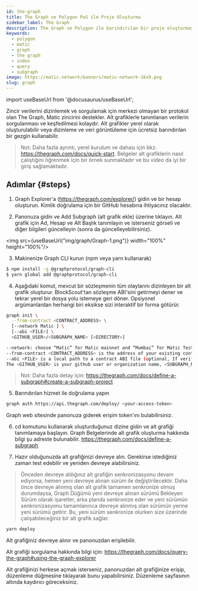 ```yaml
---
id: the-graph
title: The Graph ve Polygon PoS ile Proje Oluşturma
sidebar_label: The Graph
description: The Graph ve Polygon ile barındırılan bir proje oluşturmayı öğrenin.
keywords:
  - polygon
  - matic
  - graph
  - the graph
  - index
  - query
  - subgraph
image: https://matic.network/banners/matic-network-16x9.png
slug: graph
---
```


import useBaseUrl from '@docusaurus/useBaseUrl';

Zincir verilerini dizinlemek ve sorgulamak için merkezi olmayan bir protokol olan The Graph, Matic zincirini destekler. Alt grafiklerle tanımlanan verilerin sorgulanması ve keşfedilmesi kolaydır. Alt grafikler yerel olarak oluşturulabilir veya dizinleme ve veri görüntüleme için ücretsiz barındırılan bir gezgin kullanabilir.

> Not: Daha fazla ayrıntı, yerel kurulum ve dahası için bkz. https://thegraph.com/docs/quick-start. Belgeler alt grafiklerin nasıl çalıştığını öğrenmek için bir örnek sunmaktadır ve bu video da iyi bir giriş sağlamaktadır.

## Adımlar {#steps}

1. Graph Explorer'a (https://thegraph.com/explorer/) gidin ve bir hesap oluşturun. Kimlik doğrulama için bir GitHub hesabına ihtiyacınız olacaktır.

2. Panonuza gidin ve Add Subgraph (alt grafik ekle) üzerine tıklayın. Alt grafik için Ad, Hesap ve Alt Başlık tanımlayın ve isterseniz görseli ve diğer bilgileri güncelleyin (sonra da güncelleyebilirsiniz).

<img src={useBaseUrl("img/graph/Graph-1.png")} width="100%" height="100%"/>


3. Makinenize Graph CLI kurun (npm veya yarn kullanarak)

```bash
$ npm install -g @graphprotocol/graph-cli
$ yarn global add @graphprotocol/graph-cli
```

4. Aşağıdaki komut, mevcut bir sözleşmenin tüm olaylarını dizinleyen bir alt grafik oluşturur. BlockScout'tan sözleşme ABI'sini getirmeyi dener ve tekrar yerel bir dosya yolu istemeye geri döner. Opsiyonel argümanlardan herhangi biri eksikse sizi interaktif bir forma götürür.

```bash
graph init \
  --from-contract <CONTRACT_ADDRESS> \
  [--network Matic ] \
  [--abi <FILE>] \
  <GITHUB_USER>/<SUBGRAPH_NAME> [<DIRECTORY>]

--network: choose “Matic” for Matic mainnet and “Mumbai” for Matic Testnet.
--from-contract <CONTRACT_ADDRESS> is the address of your existing contract which you have deployed on the Matic network: Testnet or Mainnet.
--abi <FILE> is a local path to a contract ABI file (optional, If verified in BlockScout, the graph will grab the ABI, otherwise you will need to manually add the ABI. You can save the abi from BlockScout or by running truffle compile or solc on a public project.)
The <GITHUB_USER> is your github user or organization name, <SUBGRAPH_NAME> is the name for your subgraph, and <DIRECTORY> is the optional name of the directory where graph init will put the example subgraph manifest.
```

> Not: Daha fazla detay için: https://thegraph.com/docs/define-a-subgraph#create-a-subgraph-project

5. Barındırılan hizmet ile doğrulama yapın

```bash
graph auth https://api.thegraph.com/deploy/ <your-access-token>
```
Graph web sitesinde panonuza giderek erişim token'ını bulabilirsiniz.

6. cd komutunu kullanarak oluşturduğunuz dizine gidin ve alt grafiği tanımlamaya başlayın. Graph Belgelerinde alt grafik oluşturma hakkında bilgi şu adreste bulunabilir. https://thegraph.com/docs/define-a-subgraph

7. Hazır olduğunuzda alt grafiğinizi devreye alın. Gerekirse istediğiniz zaman test edebilir ve yeniden devreye alabilirsiniz.

> Önceden devreye aldığınız alt grafiğin senkronizasyonu devam ediyorsa, hemen yeni devreye alınan sürüm ile değiştirilecektir. Daha önce devreye alınmış olan alt grafik tamamen senkronize olmuş durumdaysa, Graph Düğümü yeni devreye alınan sürümü Bekleyen Sürüm olarak işaretler, arka planda senkronize eder ve yeni sürümün senkronizasyonu tamamlanınca devreye alınmış olan sürümün yerine yeni sürümü getirir. Bu, yeni sürüm senkronize olurken size üzerinde çalışabileceğiniz bir alt grafik sağlar.

```bash
yarn deploy
```

Alt grafiğiniz devreye alınır ve panonuzdan erişilebilir.

Alt grafiği sorgulama hakkında bilgi için: https://thegraph.com/docs/query-the-graph#using-the-graph-explorer

Alt grafiğinizi herkese açmak isterseniz, panonuzdan alt grafiğinize erişip, düzenleme düğmesine tıklayarak bunu yapabilirsiniz. Düzenleme sayfasının altında kaydırıcı göreceksiniz.
